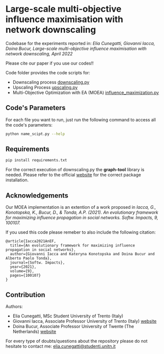 # Large-scale multi-objective influence maximisation with network downscaling

Codebase for the experiments reported in:
*Elia Cunegatti, Giovanni Iacca, Doina Bucur, Large-scale multi-objective influence maximisation with network downscaling, April 2022*

Please cite our paper if you use our codes!!


Code folder provides the code scripts for:

- Downscaling process [downscaling.py](downscaling.py)
- Upscaling Process [upscaling.py](upscaling.py)
- Multi-Objective Optimization with EA (MOEA) [influence_maximization.py](influence_maximization.py)

## Code's Parameters

For each file you want to run, just run the following command to access all the code's parameters:
```bash
python name_scipt.py --help
```

## Requirements

```bash
pip install requirements.txt
```

For the correct execution of downscaling.py the **graph-tool** library is needed. Please refer to the official [website](https://graph-tool.skewed.de) for the correct package installation.


## Acknowledgements

Our MOEA implementation is an extention of a work proposed in *Iacca, G., Konotopska, K., Bucur, D., & Tonda, A.P. (2021). An evolutionary framework for maximizing influence propagation in social networks. Softw. Impacts, 9, 100107.*

If you used this code please remeber to also include the following citation:
```
@article{Iacca2021AnEF,
  title={An evolutionary framework for maximizing influence propagation in social networks},
  author={Giovanni Iacca and Kateryna Konotopska and Doina Bucur and Alberto Paolo Tonda},
  journal={Softw. Impacts},
  year={2021},
  volume={9},
  pages={100107}
}
```
## Contribution

Authors:
 
- Elia Cunegatti, MSc Student University of Trento (Italy)
- Giovanni Iacca, Associate Professor University of Trento (Italy) [website](https://sites.google.com/site/giovanniiacca/)
- Doina Bucur, Associate Professor University of Twente (The Netherlands) [website](http://doina.net)

For every type of doubts/questions about the repository please do not hesitate to contact me: elia.cunegatti@studenti.unitn.it
